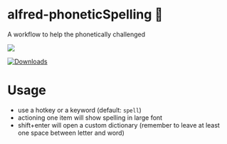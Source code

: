 # alfred-phoneticSpelling 🙊
 A workflow to help the phonetically challenged

![](screenshot.png)

<a href="https://github.com/giovannicoppola/alfred-phoneticSpelling/releases/latest/">
<img alt="Downloads"
src="https://img.shields.io/github/downloads/giovannicoppola/alfred-phoneticSpelling/total?color=purple&label=Downloads"><br/>
</a>


# Usage
- use a hotkey or a keyword (default: `spell`)
- actioning one item will show spelling in large font
- shift+enter will open a custom dictionary (remember to leave at least one space between letter and word)

